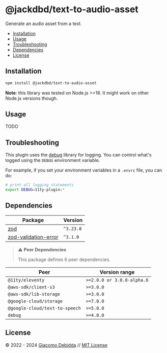 # @jackdbd/text-to-audio-asset

<!-- [![npm version](https://badge.fury.io/js/@jackdbd%2Ftext-to-audio-asset.svg)](https://badge.fury.io/js/@jackdbd%2Ftext-to-audio-asset)
[![install size](https://packagephobia.com/badge?p=@jackdbd/text-to-audio-asset)](https://packagephobia.com/result?p=@jackdbd/text-to-audio-asset)
[![CodeCov badge](https://codecov.io/gh/jackdbd/undici/graph/badge.svg?token=BpFF8tmBYS)](https://app.codecov.io/gh/jackdbd/undici?flags%5B0%5D=text-to-audio-asset)
[![Socket Badge](https://socket.dev/api/badge/npm/package/@jackdbd/text-to-audio-asset)](https://socket.dev/npm/package/@jackdbd/text-to-audio-asset) -->

Generate an audio asset from a text.

- [Installation](#installation)
- [Usage](#usage)
- [Troubleshooting](#troubleshooting)
- [Dependencies](#dependencies)
- [License](#license)

## Installation

```sh
npm install @jackdbd/text-to-audio-asset
```

**Note**: this library was tested on Node.js >=18. It might work on other Node.js versions though.

## Usage

TODO

## Troubleshooting

This plugin uses the [debug](https://github.com/debug-js/debug) library for logging.
You can control what's logged using the `DEBUG` environment variable.

For example, if you set your environment variables in a `.envrc` file, you can do:

```sh
# print all logging statements
export DEBUG=11ty-plugin:*
```

## Dependencies

| Package | Version |
|---|---|
| [zod](https://www.npmjs.com/package/zod) | `^3.23.0` |
| [zod-validation-error](https://www.npmjs.com/package/zod-validation-error) | `^3.1.0` |

> ⚠️ **Peer Dependencies**
>
> This package defines 6 peer dependencies.

| Peer | Version range |
|---|---|
| `@11ty/eleventy` | `>=2.0.0 or 3.0.0-alpha.6` |
| `@aws-sdk/client-s3` | `>=3.0.0` |
| `@aws-sdk/lib-storage` | `>=3.0.0` |
| `@google-cloud/storage` | `>=7.0.0` |
| `@google-cloud/text-to-speech` | `>=5.0.0` |
| `debug` | `>=4.0.0` |

## License

&copy; 2022 - 2024 [Giacomo Debidda](https://www.giacomodebidda.com/) // [MIT License](https://spdx.org/licenses/MIT.html)
